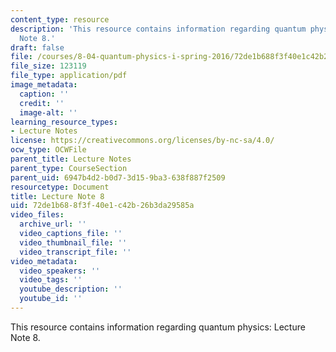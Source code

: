 ```yaml
---
content_type: resource
description: 'This resource contains information regarding quantum physics: Lecture
  Note 8.'
draft: false
file: /courses/8-04-quantum-physics-i-spring-2016/72de1b688f3f40e1c42b26b3da29585a_MIT8_04S16_LecNotes8.pdf
file_size: 123119
file_type: application/pdf
image_metadata:
  caption: ''
  credit: ''
  image-alt: ''
learning_resource_types:
- Lecture Notes
license: https://creativecommons.org/licenses/by-nc-sa/4.0/
ocw_type: OCWFile
parent_title: Lecture Notes
parent_type: CourseSection
parent_uid: 6947b4d2-b0d7-3d15-9ba3-638f887f2509
resourcetype: Document
title: Lecture Note 8
uid: 72de1b68-8f3f-40e1-c42b-26b3da29585a
video_files:
  archive_url: ''
  video_captions_file: ''
  video_thumbnail_file: ''
  video_transcript_file: ''
video_metadata:
  video_speakers: ''
  video_tags: ''
  youtube_description: ''
  youtube_id: ''
---
```

This resource contains information regarding quantum physics: Lecture Note 8.